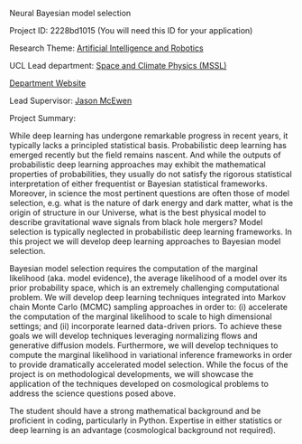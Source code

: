 Neural Bayesian model selection

Project ID: 2228bd1015
(You will need this ID for your application)

Research Theme: [Artificial Intelligence and Robotics](../themes/artificial-intelligence-and-robotics.md)

UCL Lead department: [Space and Climate Physics (MSSL)](../departments/space-and-climate-physics.md)

[Department Website](https://www.ucl.ac.uk/mssl)

Lead Supervisor: [Jason McEwen](https://iris.ucl.ac.uk/iris/browse/profile?upi=JMCEW60)

Project Summary:

While deep learning has undergone remarkable progress in recent years, it typically lacks a principled statistical basis. Probabilistic deep learning has emerged recently but the field remains nascent. And while the outputs of probabilistic deep learning approaches may exhibit the mathematical properties of probabilities, they usually do not satisfy the rigorous statistical interpretation of either frequentist or Bayesian statistical frameworks. Moreover, in science the most pertinent questions are often those of model selection, e.g. what is the nature of dark energy and dark matter, what is the origin of structure in our Universe, what is the best physical model to describe gravitational wave signals from black hole mergers? Model selection is typically neglected in probabilistic deep learning frameworks. In this project we will develop deep learning approaches to Bayesian model selection.
 
 Bayesian model selection requires the computation of the marginal likelihood (aka. model evidence), the average likelihood of a model over its prior probability space, which is an extremely challenging computational problem. We will develop deep learning techniques integrated into Markov chain Monte Carlo (MCMC) sampling approaches in order to: (i) accelerate the computation of the marginal likelihood to scale to high dimensional settings; and (ii) incorporate learned data-driven priors. To achieve these goals we will develop techniques leveraging normalizing flows and generative diffusion models. Furthermore, we will develop techniques to compute the marginal likelihood in variational inference frameworks in order to provide dramatically accelerated model selection. While the focus of the project is on methodological developments, we will showcase the application of the techniques developed on cosmological problems to address the science questions posed above.
 
 The student should have a strong mathematical background and be proficient in coding, particularly in Python. Expertise in either statistics or deep learning is an advantage (cosmological background not required).